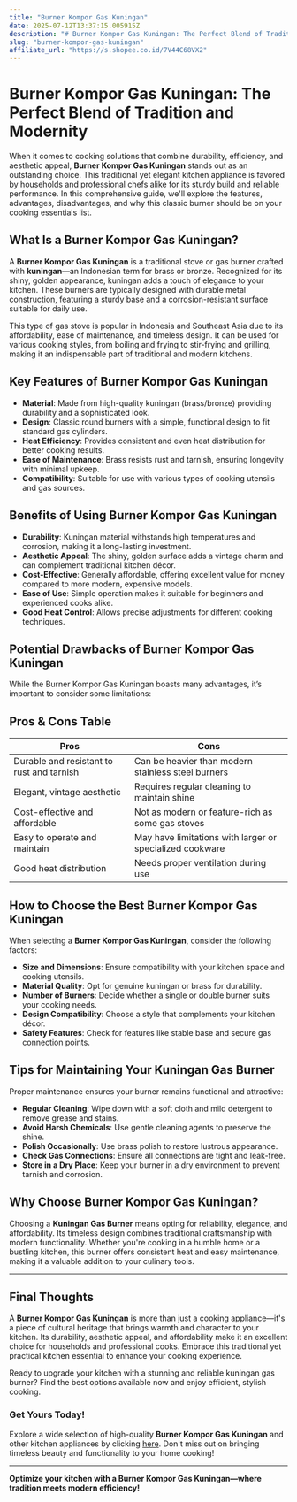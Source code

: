 ```yaml
---
title: "Burner Kompor Gas Kuningan"
date: 2025-07-12T13:37:15.005915Z
description: "# Burner Kompor Gas Kuningan: The Perfect Blend of Tradition and Modernity..."
slug: "burner-kompor-gas-kuningan"
affiliate_url: "https://s.shopee.co.id/7V44C68VX2"
---
```

# Burner Kompor Gas Kuningan: The Perfect Blend of Tradition and Modernity

When it comes to cooking solutions that combine durability, efficiency, and aesthetic appeal, **Burner Kompor Gas Kuningan** stands out as an outstanding choice. This traditional yet elegant kitchen appliance is favored by households and professional chefs alike for its sturdy build and reliable performance. In this comprehensive guide, we'll explore the features, advantages, disadvantages, and why this classic burner should be on your cooking essentials list.

## What Is a Burner Kompor Gas Kuningan?

A **Burner Kompor Gas Kuningan** is a traditional stove or gas burner crafted with **kuningan**—an Indonesian term for brass or bronze. Recognized for its shiny, golden appearance, kuningan adds a touch of elegance to your kitchen. These burners are typically designed with durable metal construction, featuring a sturdy base and a corrosion-resistant surface suitable for daily use.

This type of gas stove is popular in Indonesia and Southeast Asia due to its affordability, ease of maintenance, and timeless design. It can be used for various cooking styles, from boiling and frying to stir-frying and grilling, making it an indispensable part of traditional and modern kitchens.

## Key Features of Burner Kompor Gas Kuningan

- **Material**: Made from high-quality kuningan (brass/bronze) providing durability and a sophisticated look.
- **Design**: Classic round burners with a simple, functional design to fit standard gas cylinders.
- **Heat Efficiency**: Provides consistent and even heat distribution for better cooking results.
- **Ease of Maintenance**: Brass resists rust and tarnish, ensuring longevity with minimal upkeep.
- **Compatibility**: Suitable for use with various types of cooking utensils and gas sources.

## Benefits of Using Burner Kompor Gas Kuningan

- **Durability**: Kuningan material withstands high temperatures and corrosion, making it a long-lasting investment.
- **Aesthetic Appeal**: The shiny, golden surface adds a vintage charm and can complement traditional kitchen décor.
- **Cost-Effective**: Generally affordable, offering excellent value for money compared to more modern, expensive models.
- **Ease of Use**: Simple operation makes it suitable for beginners and experienced cooks alike.
- **Good Heat Control**: Allows precise adjustments for different cooking techniques.

## Potential Drawbacks of Burner Kompor Gas Kuningan

While the Burner Kompor Gas Kuningan boasts many advantages, it’s important to consider some limitations:

## Pros & Cons Table

| **Pros**                                   | **Cons**                                     |
|--------------------------------------------|----------------------------------------------|
| Durable and resistant to rust and tarnish | Can be heavier than modern stainless steel burners |
| Elegant, vintage aesthetic                | Requires regular cleaning to maintain shine |
| Cost-effective and affordable            | Not as modern or feature-rich as some gas stoves |
| Easy to operate and maintain             | May have limitations with larger or specialized cookware |
| Good heat distribution                   | Needs proper ventilation during use       |

## How to Choose the Best Burner Kompor Gas Kuningan

When selecting a **Burner Kompor Gas Kuningan**, consider the following factors:
- **Size and Dimensions**: Ensure compatibility with your kitchen space and cooking utensils.
- **Material Quality**: Opt for genuine kuningan or brass for durability.
- **Number of Burners**: Decide whether a single or double burner suits your cooking needs.
- **Design Compatibility**: Choose a style that complements your kitchen décor.
- **Safety Features**: Check for features like stable base and secure gas connection points.

## Tips for Maintaining Your Kuningan Gas Burner

Proper maintenance ensures your burner remains functional and attractive:
- **Regular Cleaning**: Wipe down with a soft cloth and mild detergent to remove grease and stains.
- **Avoid Harsh Chemicals**: Use gentle cleaning agents to preserve the shine.
- **Polish Occasionally**: Use brass polish to restore lustrous appearance.
- **Check Gas Connections**: Ensure all connections are tight and leak-free.
- **Store in a Dry Place**: Keep your burner in a dry environment to prevent tarnish and corrosion.

## Why Choose Burner Kompor Gas Kuningan?

Choosing a **Kuningan Gas Burner** means opting for reliability, elegance, and affordability. Its timeless design combines traditional craftsmanship with modern functionality. Whether you're cooking in a humble home or a bustling kitchen, this burner offers consistent heat and easy maintenance, making it a valuable addition to your culinary tools.

---

## Final Thoughts

A **Burner Kompor Gas Kuningan** is more than just a cooking appliance—it's a piece of cultural heritage that brings warmth and character to your kitchen. Its durability, aesthetic appeal, and affordability make it an excellent choice for households and professional cooks. Embrace this traditional yet practical kitchen essential to enhance your cooking experience.

Ready to upgrade your kitchen with a stunning and reliable kuningan gas burner? Find the best options available now and enjoy efficient, stylish cooking.

### Get Yours Today!

Explore a wide selection of high-quality **Burner Kompor Gas Kuningan** and other kitchen appliances by clicking [here](https://s.shopee.co.id/7V44C68VX2). Don't miss out on bringing timeless beauty and functionality to your home cooking!

---

**Optimize your kitchen with a Burner Kompor Gas Kuningan—where tradition meets modern efficiency!**